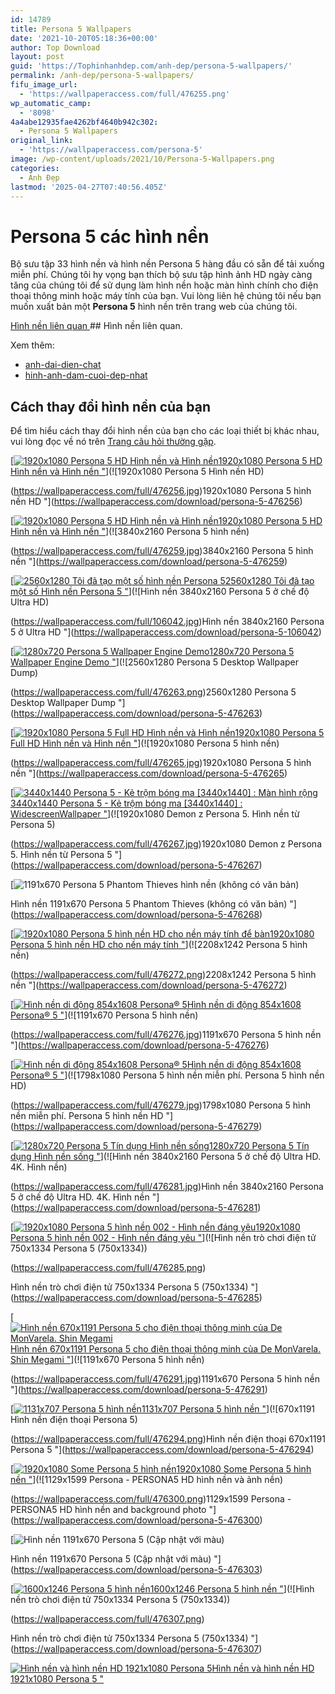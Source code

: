 ```yaml
---
id: 14789
title: Persona 5 Wallpapers
date: '2021-10-20T05:18:36+00:00'
author: Top Download
layout: post
guid: 'https://Tophinhanhdep.com/anh-dep/persona-5-wallpapers/'
permalink: /anh-dep/persona-5-wallpapers/
fifu_image_url:
  - 'https://wallpaperaccess.com/full/476255.png'
wp_automatic_camp:
  - '8098'
4a4abe12935fae4262bf4640b942c302:
  - Persona 5 Wallpapers
original_link:
  - 'https://wallpaperaccess.com/persona-5'
image: /wp-content/uploads/2021/10/Persona-5-Wallpapers.png
categories:
  - Ảnh Đẹp
lastmod: '2025-04-27T07:40:56.405Z'
---
```

# Persona 5 các hình nền

Bộ sưu tập 33 hình nền và hình nền Persona 5 hàng đầu có sẵn để tải xuống miễn phí. Chúng tôi hy vọng bạn thích bộ sưu tập hình ảnh HD ngày càng tăng của chúng tôi để sử dụng làm hình nền hoặc màn hình chính cho điện thoại thông minh hoặc máy tính của bạn. Vui lòng liên hệ chúng tôi nếu bạn muốn xuất bản một **Persona 5** hình nền trên trang web của chúng tôi.

[Hình nền liên quan ](#related) ## Hình nền liên quan.

   
 Xem thêm:

   
- [anh-dai-dien-chat](https://tophinhanhdep.com/anh-avatar/anh-dai-dien-chat/)
- [hinh-anh-dam-cuoi-dep-nhat](https://tophinhanhdep.com/anh-tinh-yeu/hinh-anh-dam-cuoi-dep-nhat/)

## Cách thay đổi hình nền của bạn

Để tìm hiểu cách thay đổi hình nền của bạn cho các loại thiết bị khác nhau, vui lòng đọc về nó trên [Trang câu hỏi thường gặp](https://tophinhanhdep.com/faq/).

  
[[![1920x1080 Persona 5 HD Hình nền và Hình nền](https://wallpaperaccess.com/full/476255.png)1920x1080 Persona 5 HD Hình nền và Hình nền "](https://wallpaperaccess.com/download/persona-5-476255)](![1920x1080 Persona 5 Hình nền HD)

(https://wallpaperaccess.com/full/476256.jpg)1920x1080 Persona 5 hình nền HD "](https://wallpaperaccess.com/download/persona-5-476256)

[[![1920x1080 Persona 5 HD Hình nền và Hình nền](https://wallpaperaccess.com/full/106070.jpg)1920x1080 Persona 5 HD Hình nền và Hình nền "](https://wallpaperaccess.com/download/persona-5-106070)](![3840x2160 Persona 5 hình nền)

(https://wallpaperaccess.com/full/476259.jpg)3840x2160 Persona 5 hình nền "](https://wallpaperaccess.com/download/persona-5-476259)

[[![2560x1280 Tôi đã tạo một số hình nền Persona 5](https://wallpaperaccess.com/full/57867.png)2560x1280 Tôi đã tạo một số Hình nền Persona 5 "](https://wallpaperaccess.com/download/persona-5-57867)](![Hình nền 3840x2160 Persona 5 ở chế độ Ultra HD)

(https://wallpaperaccess.com/full/106042.jpg)Hình nền 3840x2160 Persona 5 ở Ultra HD "](https://wallpaperaccess.com/download/persona-5-106042)

[[![1280x720 Persona 5 Wallpaper Engine Demo](https://wallpaperaccess.com/full/476262.jpg)1280x720 Persona 5 Wallpaper Engine Demo "](https://wallpaperaccess.com/download/persona-5-476262)](![2560x1280 Persona 5 Desktop Wallpaper Dump)

(https://wallpaperaccess.com/full/476263.png)2560x1280 Persona 5 Desktop Wallpaper Dump "](https://wallpaperaccess.com/download/persona-5-476263)

[[![1920x1080 Persona 5 Full HD Hình nền và Hình nền](https://wallpaperaccess.com/full/476264.png)1920x1080 Persona 5 Full HD Hình nền và Hình nền "](https://wallpaperaccess.com/download/persona-5-476264)](![1920x1080 Persona 5 hình nền)

(https://wallpaperaccess.com/full/476265.jpg)1920x1080 Persona 5 hình nền "](https://wallpaperaccess.com/download/persona-5-476265)

[[![3440x1440 Persona 5 - Kẻ trộm bóng ma [3440x1440] : Màn hình rộng](https://wallpaperaccess.com/full/476266.png)3440x1440 Persona 5 - Kẻ trộm bóng ma \[3440x1440\] : WidescreenWallpaper "](https://wallpaperaccess.com/download/persona-5-476266)](![1920x1080 Demon z Persona 5. Hình nền từ Persona 5)

(https://wallpaperaccess.com/full/476267.jpg)1920x1080 Demon z Persona 5. Hình nền từ Persona 5 "](https://wallpaperaccess.com/download/persona-5-476267)

[![1191x670 Persona 5 Phantom Thieves hình nền (không có văn bản)](https://wallpaperaccess.com/full/476268.jpg)

Hình nền 1191x670 Persona 5 Phantom Thieves (không có văn bản) "](https://wallpaperaccess.com/download/persona-5-476268)

[[![1920x1080 Persona 5 hình nền HD cho nền máy tính để bàn](https://wallpaperaccess.com/full/476269.jpg)1920x1080 Persona 5 hình nền HD cho nền máy tính "](https://wallpaperaccess.com/download/persona-5-476269)](![2208x1242 Persona 5 hình nền)

(https://wallpaperaccess.com/full/476272.png)2208x1242 Persona 5 hình nền "](https://wallpaperaccess.com/download/persona-5-476272)

[[![Hình nền di động 854x1608 Persona® 5](https://wallpaperaccess.com/full/106294.jpg)Hình nền di động 854x1608 Persona® 5 "](https://wallpaperaccess.com/download/persona-5-106294)](![1191x670 Persona 5 hình nền)

(https://wallpaperaccess.com/full/476276.jpg)1191x670 Persona 5 hình nền "](https://wallpaperaccess.com/download/persona-5-476276)

[[![Hình nền di động 854x1608 Persona® 5](https://wallpaperaccess.com/full/476278.jpg)Hình nền di động 854x1608 Persona® 5 "](https://wallpaperaccess.com/download/persona-5-476278)](![1798x1080 Persona 5 hình nền miễn phí.  Persona 5 hình nền HD)

(https://wallpaperaccess.com/full/476279.jpg)1798x1080 Persona 5 hình nền miễn phí. Persona 5 hình nền HD "](https://wallpaperaccess.com/download/persona-5-476279)

[[![1280x720 Persona 5 Tín dụng Hình nền sống](https://wallpaperaccess.com/full/476280.jpg)1280x720 Persona 5 Tín dụng Hình nền sống "](https://wallpaperaccess.com/download/persona-5-476280)](![Hình nền 3840x2160 Persona 5 ở chế độ Ultra HD.  4K.  Hình nền)

(https://wallpaperaccess.com/full/476281.jpg)Hình nền 3840x2160 Persona 5 ở chế độ Ultra HD. 4K. Hình nền "](https://wallpaperaccess.com/download/persona-5-476281)

[[![1920x1080 Persona 5 hình nền 002 - Hình nền đáng yêu](https://wallpaperaccess.com/full/476282.jpg)1920x1080 Persona 5 hình nền 002 - Hình nền đáng yêu "](https://wallpaperaccess.com/download/persona-5-476282)](![Hình nền trò chơi điện tử 750x1334 Persona 5 (750x1334))

(https://wallpaperaccess.com/full/476285.png)

Hình nền trò chơi điện tử 750x1334 Persona 5 (750x1334) "](https://wallpaperaccess.com/download/persona-5-476285)

[[![Hình nền 670x1191 Persona 5 cho điện thoại thông minh của De MonVarela.  Shin Megami](https://wallpaperaccess.com/full/476290.jpg)Hình nền 670x1191 Persona 5 cho điện thoại thông minh của De MonVarela. Shin Megami "](https://wallpaperaccess.com/download/persona-5-476290)](![1191x670 Persona 5 hình nền)

(https://wallpaperaccess.com/full/476291.jpg)1191x670 Persona 5 hình nền "](https://wallpaperaccess.com/download/persona-5-476291)

[[![1131x707 Persona 5 hình nền](https://wallpaperaccess.com/full/106114.jpg)1131x707 Persona 5 hình nền "](https://wallpaperaccess.com/download/persona-5-106114)](![670x1191 Hình nền điện thoại Persona 5)

(https://wallpaperaccess.com/full/476294.png)Hình nền điện thoại 670x1191 Persona 5 "](https://wallpaperaccess.com/download/persona-5-476294)

[[![1920x1080 Some Persona 5 hình nền](https://wallpaperaccess.com/full/476299.jpg)1920x1080 Some Persona 5 hình nền "](https://wallpaperaccess.com/download/persona-5-476299)](![1129x1599 Persona - PERSONA5 HD hình nền và ảnh nền)

(https://wallpaperaccess.com/full/476300.png)1129x1599 Persona - PERSONA5 HD hình nền and background photo "](https://wallpaperaccess.com/download/persona-5-476300)

[![Hình nền 1191x670 Persona 5 (Cập nhật với màu)](https://wallpaperaccess.com/full/476303.jpg)

Hình nền 1191x670 Persona 5 (Cập nhật với màu) "](https://wallpaperaccess.com/download/persona-5-476303)

[[![1600x1246 Persona 5 hình nền](https://wallpaperaccess.com/full/476304.jpg)1600x1246 Persona 5 hình nền "](https://wallpaperaccess.com/download/persona-5-476304)](![Hình nền trò chơi điện tử 750x1334 Persona 5 (750x1334))

(https://wallpaperaccess.com/full/476307.png)

Hình nền trò chơi điện tử 750x1334 Persona 5 (750x1334) "](https://wallpaperaccess.com/download/persona-5-476307)

[![Hình nền và hình nền HD 1921x1080 Persona 5](https://wallpaperaccess.com/full/106239.jpg)Hình nền và hình nền HD 1921x1080 Persona 5 "](https://wallpaperaccess.com/download/persona-5-106239)
